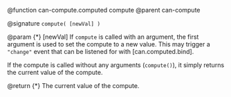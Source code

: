 @function can-compute.computed compute
@parent can-compute

@signature `compute( [newVal] )`

@param {*} [newVal] If `compute` is called with an argument, the first argument is used
to set the compute to a new value. This may trigger a 
`"change"` event that can be listened for with [can.computed.bind].

If the compute is called without any arguments (`compute()`), it simply returns
the current value of the compute.

@return {*} The current value of the compute.
